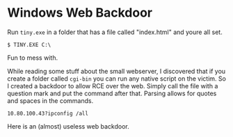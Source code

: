 # Windows Web Backdoor
Run `tiny.exe` in a folder that has a file called "index.html" and youre all set. 

    $ TINY.EXE C:\

Fun to mess with.

While reading some stuff about the small webserver, I discovered that if you create a folder called `cgi-bin` you can run any native script on the victim. So I created a backdoor to allow RCE over the web. Simply call the file with a question mark and put the command after that. Parsing allows for quotes and spaces in the commands.

    10.80.100.43?ipconfig /all

Here is an (almost) useless web backdoor.

